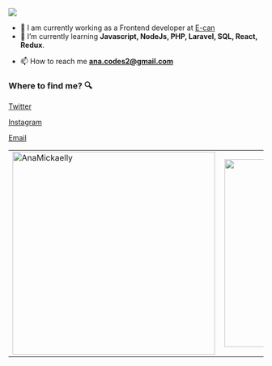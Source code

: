 ![](https://cdn.discordapp.com/attachments/938415506522783790/940373519785680916/hello-there-baby-yoda.gif)

- 🔭 I am currently working as a Frontend developer at [E-can](https://www.agenciaecan.com.br/)
- 🌱 I’m currently learning **Javascript, NodeJs, PHP, Laravel, SQL, React, Redux**.

<!-- - 💬 Ask me about **Back-End** -->

- 📫 How to reach me **ana.codes2@gmail.com**

### Where to find me? :mag:

<a href="https://twitter.com/Ana26926348"></a> [Twitter](https://twitter.com/Ana26926348)

<a href="https://www.instagram.com/anaagu4ilar_/"></a> [Instagram](https://www.instagram.com/anaagu4ilar_/)

<a href="mailto:ana.codes2@gmail.com"></a> [Email](mailto:ana.codes2@gmail.com)


<center>
  <table>
    <tr>
      <td><img width="400px" align="left" src="https://github-readme-stats.vercel.app/api?username=AnaMickaelly&show_icons=true&theme=midnight-purple" alt="AnaMickaelly" /></td>
<td><img width="370px" align="left" src="https://github-readme-stats.vercel.app/api/top-langs/?username=AnaMickaelly&hide=html&layout=compact&theme=midnight-purple" /></td>
</tr>   
  </table>
</center>



